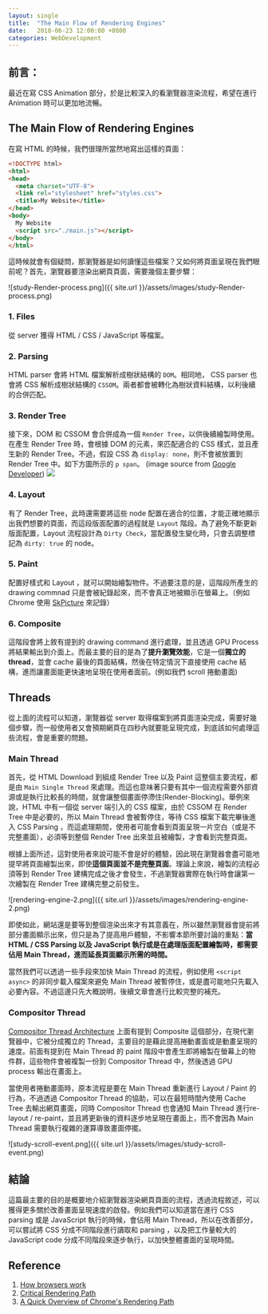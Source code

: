 ```yaml
---
layout: single
title:  "The Main Flow of Rendering Engines"
date:   2018-06-23 12:00:00 +0800
categories: WebDevelopment
---
```

## 前言：
最近在寫 CSS Animation 部分，於是比較深入的看瀏覽器渲染流程，希望在進行 Animation 時可以更加地流暢。

## The Main Flow of Rendering Engines
在寫 HTML 的時候，我們很理所當然地寫出這樣的頁面：
```html
<!DOCTYPE html>
<html>
<head>
  <meta charset="UTF-8">
  <link rel="stylesheet" href="styles.css">
  <title>My Website</title>
</head>
<body>
  My Website
  <script src="./main.js"></script>
</body>
</html>
```
這時候就會有個疑問，那瀏覽器是如何讀懂這些檔案？又如何將頁面呈現在我們眼前呢？首先，瀏覽器要渲染出網頁頁面，需要幾個主要步驟：

![study-Render-process.png]({{ site.url }}/assets/images/study-Render-process.png)

### 1. Files
從 server 獲得 HTML / CSS / JavaScript 等檔案。

### 2. Parsing
HTML parser 會將 HTML 檔案解析成樹狀結構的 `DOM`。相同地， CSS parser 也會將 CSS 解析成樹狀結構的 `CSSOM`。兩者都會被轉化為樹狀資料結構，以利後續的合併匹配。

### 3. Render Tree
接下來，DOM 和 CSSOM 會合併成為一個 `Render Tree`，以供後續繪製時使用。在產生 Render Tree 時，會根據 DOM 的元素，來匹配適合的 CSS 樣式，並且產生新的 Render Tree。不過，假設 CSS 為 `display: none`，則不會被放置到 Render Tree 中。如下方圖所示的 `p span`。
(image source from [Google Developer](https://developers.google.com/web/fundamentals/performance/critical-rendering-path/constructing-the-object-model))
![](https://developers.google.com/web/fundamentals/performance/critical-rendering-path/images/cssom-tree.png?hl=zh-tw)

### 4. Layout
有了 Render Tree，此時還需要將這些 node 配置在適合的位置，才能正確地顯示出我們想要的頁面，而這段版面配置的過程就是 `Layout` 階段。為了避免不斷更新版面配置，Layout 流程設計為 `Dirty Check`，當配置發生變化時，只會去調整標記為 `dirty: true` 的 node。

### 5. Paint
配置好樣式和 Layout ，就可以開始繪製物件。不過要注意的是，這階段所產生的drawing commnad 只是會被紀錄起來，而不會真正地被顯示在螢幕上。（例如 Chrome 使用 [SkPicture](https://skia.org/) 來記錄）

### 6. Composite
這階段會將上敘有提到的 drawing command 進行處理，並且透過 GPU Process 將結果輸出到介面上。而最主要的目的是為了**提升瀏覽效能**，它是一個**獨立的 thread**，並會 cache 最後的頁面結構，然後在特定情況下直接使用 cache 結構，進而讓畫面能更快速地呈現在使用者面前。(例如我們 scroll 捲動畫面)

## Threads

從上面的流程可以知道，瀏覽器從 server 取得檔案到將頁面渲染完成，需要好幾個步驟，而一般使用者又會預期網頁在四秒內就要能呈現完成，到底該如何處理這些流程，會是重要的問題。

### Main Thread
首先，從 HTML Download 到組成 Render Tree 以及 Paint 這整個主要流程，都是由 `Main Single Thread` 來處理。而這也意味著只要有其中一個流程需要外部資源或是執行比較長的時間，就會讓整個畫面停滯住(Render-Blocking)。舉例來說，HTML 中有一個從 server 端引入的 CSS 檔案，由於 CSSOM 在 Render Tree 中是必要的，所以 Main Thread 會被暫停住，等待 CSS 檔案下載完畢後進入 CSS Parsing ，而這處理期間，使用者可能會看到頁面呈現一片空白（或是不完整畫面），必須等到整個 Render Tree 出來並且被繪製，才會看到完整頁面。

根據上面所述，這對使用者來說可能不會是好的體驗，因此現在瀏覽器會盡可能地提早將頁面繪製出來，即使**這個頁面並不是完整頁面**。理論上來說，繪製的流程必須等到 Render Tree 建構完成之後才會發生，不過瀏覽器實際在執行時會讓第一次繪製在 Render Tree 建構完整之前發生。

![rendering-engine-2.png]({{ site.url }}/assets/images/rendering-engine-2.png)

即使如此，網站還是要等到整個渲染出來才有其意義在，所以雖然瀏覽器會提前將部分畫面顯示出來，但只是為了提高用戶體驗，不影響本節所要討論的重點：**當 HTML / CSS Parsing 以及 JavaScript 執行或是在處理版面配置繪製時，都需要佔用 Main Thread，進而延長頁面顯示所需的時間。**

當然我們可以透過一些手段來加快 Main Thread 的流程，例如使用 `<script async>` 的非同步載入檔案來避免 Main Thread 被暫停住，或是盡可能地只先載入必要內容。不過這邊只先大概說明，後續文章會進行比較完整的補充。

### Compositor Thread
[Compositor Thread Architecture](https://dev.chromium.org/developers/design-documents/compositor-thread-architecture)
上面有提到 Composite 這個部分，在現代瀏覽器中，它被分成獨立的 Thread，主要目的是藉此提高捲動畫面或是動畫呈現的速度。前面有提到在 Main Thread 的 paint 階段中會產生即將繪製在螢幕上的物件群，這些物件會被複製一份到 Compositor Thread 中，然後透過 GPU process 輸出在畫面上。

當使用者捲動畫面時，原本流程是要在 Main Thread 重新進行 Layout / Paint 的行為，不過透過 Compositor Thread 的協助，可以在最短時間內使用 Cache Tree 去輸出網頁畫面，同時 Compositor Thread 也會通知 Main Thread 進行re-layout / re-paint，並且將更新後的資料逐步地呈現在畫面上，而不會因為 Main Thread 需要執行複雜的運算導致畫面停擺。

![study-scroll-event.png]({{ site.url }}/assets/images/study-scroll-event.png)

## 結論
這篇最主要的目的是概要地介紹瀏覽器渲染網頁頁面的流程，透過流程敘述，可以獲得更多關於改善畫面呈現速度的啟發。例如我們可以知道當在進行 CSS parsing 或是 JavaScript 執行的時候，會佔用 Main Thread，所以在改善部分，可以嘗試將 CSS 分成不同階段進行讀取和 parsing ，以及把工作量較大的 JavaScript code 分成不同階段來逐步執行，以加快整體畫面的呈現時間。

## Reference
1. [How browsers work](http://taligarsiel.com/Projects/howbrowserswork1.htm#Webkit_CSS_parser)
2. [Critical Rendering Path](https://developers.google.com/web/fundamentals/performance/critical-rendering-path/render-tree-construction)
3. [A Quick Overview of Chrome's Rendering Path](http://www.masonchang.com/blog/2016/10/10/a-quick-overview-of-chromes-rendering-path)